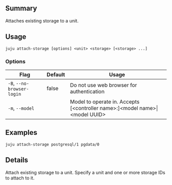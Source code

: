 ## Summary
Attaches existing storage to a unit.

## Usage
```juju attach-storage [options] <unit> <storage> [<storage> ...]```

### Options
| Flag | Default | Usage |
| --- | --- | --- |
| `-B`, `--no-browser-login` | false | Do not use web browser for authentication |
| `-m`, `--model` |  | Model to operate in. Accepts [&lt;controller name&gt;:]&lt;model name&gt;&#x7c;&lt;model UUID&gt; |

## Examples

    juju attach-storage postgresql/1 pgdata/0



## Details

Attach existing storage to a unit. Specify a unit
and one or more storage IDs to attach to it.



